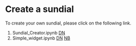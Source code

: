 # Create a sundial
To create your own sundial, please click on the following link.<br>
1. Sundial_Creator.ipynb [DN](https://beta.deepnote.org/launch?template=data-science&url=https%3A%2F%2Fgithub.com%2Fpapero2%2Fsundial%2Fblob%2Fmaster%2Fsundial.ipynb)
2. Simple_widget.ipynb [DN](https://beta.deepnote.org/launch?template=data-science&url=https%3A%2F%2Fgithub.com%2Fpapero2%2Fsundial%2Fblob%2Fmaster%2Fsimple_widget.ipynb)
[NB](https://nbviewer.jupyter.org/github/papero2/sundial/blob/master/simple_widget.ipynb)

